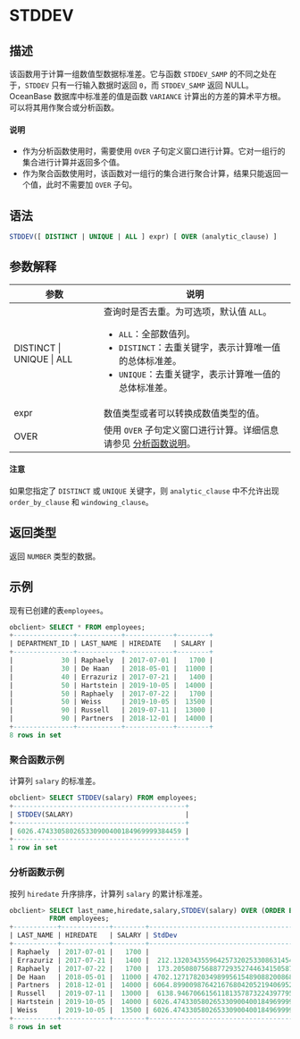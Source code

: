 # STDDEV

## 描述

该函数用于计算一组数值型数据标准差。它与函数 `STDDEV_SAMP` 的不同之处在于，`STDDEV` 只有一行输入数据时返回 `0`，而 `STDDEV_SAMP` 返回 NULL。OceanBase 数据库中标准差的值是函数 `VARIANCE` 计算出的方差的算术平方根。可以将其用作聚合或分析函数。
  <main id="notice" type='explain'>
    <h4>说明</h4>
    <ul>
    <li>作为分析函数使用时，需要使用 <code>OVER</code> 子句定义窗口进行计算。它对一组行的集合进行计算并返回多个值。</li>
    <li>作为聚合函数使用时，该函数对一组行的集合进行聚合计算，结果只能返回一个值，此时不需要加 <code>OVER</code> 子句。</li>
    </ul>
  </main>

## 语法

```sql
STDDEV([ DISTINCT | UNIQUE | ALL ] expr) [ OVER (analytic_clause) ]
```

## 参数解释

|            参数             |                                                                                                                         说明                                                                                                                          |
|---------------------------|-----------------------------------------------------------------------------------------------------------------------------------------------------------------------------------------------------------------------------------------------------|
| DISTINCT \| UNIQUE \| ALL | 查询时是否去重。为可选项，默认值 `ALL`。 <ul><li> `ALL`：全部数值列。   </li><li> `DISTINCT`：去重关键字，表示计算唯一值的总体标准差。   </li><li> `UNIQUE`：去重关键字，表示计算唯一值的总体标准差。</li></ul>    |
| expr                      | 数值类型或者可以转换成数值类型的值。                                                                                                                                                                                                                                  |
| OVER                      | 使用 `OVER` 子句定义窗口进行计算。详细信息请参见 [分析函数说明](1.window-function-description-of-oracle-mode.md)。                                                                                                                                                             |

  <main id="notice" type='notice'>
    <h4>注意</h4>
    <p>如果您指定了 <code>DISTINCT</code> 或 <code>UNIQUE</code> 关键字，则 <code>analytic_clause</code> 中不允许出现 <code>order_by_clause</code> 和 <code>windowing_clause</code>。</p>
  </main>

## 返回类型

返回 `NUMBER` 类型的数据。

## 示例

现有已创建的表`employees`。

```sql
obclient> SELECT * FROM employees;
+---------------+-----------+------------+--------+
| DEPARTMENT_ID | LAST_NAME | HIREDATE   | SALARY |
+---------------+-----------+------------+--------+
|            30 | Raphaely  | 2017-07-01 |   1700 |
|            30 | De Haan   | 2018-05-01 |  11000 |
|            40 | Errazuriz | 2017-07-21 |   1400 |
|            50 | Hartstein | 2019-10-05 |  14000 |
|            50 | Raphaely  | 2017-07-22 |   1700 |
|            50 | Weiss     | 2019-10-05 |  13500 |
|            90 | Russell   | 2019-07-11 |  13000 |
|            90 | Partners  | 2018-12-01 |  14000 |
+---------------+-----------+------------+--------+
8 rows in set
```

### 聚合函数示例

计算列 `salary` 的标准差。

```sql
obclient> SELECT STDDEV(salary) FROM employees;
+-------------------------------------------+
| STDDEV(SALARY)                            |
+-------------------------------------------+
| 6026.474330580265330900400184969999384459 |
+-------------------------------------------+
1 row in set
```

### 分析函数示例

按列 `hiredate` 升序排序，计算列 `salary` 的累计标准差。

```sql
obclient> SELECT last_name,hiredate,salary,STDDEV(salary) OVER (ORDER BY hiredate) "StdDev"
          FROM employees;
+-----------+------------+--------+-------------------------------------------+
| LAST_NAME | HIREDATE   | SALARY | StdDev                                    |
+-----------+------------+--------+-------------------------------------------+
| Raphaely  | 2017-07-01 |   1700 |                                         0 |
| Errazuriz | 2017-07-21 |   1400 |  212.132034355964257320253308631454711785 |
| Raphaely  | 2017-07-22 |   1700 |  173.205080756887729352744634150587236694 |
| De Haan   | 2018-05-01 |  11000 | 4702.127178203498995615489088200868644482 |
| Partners  | 2018-12-01 |  14000 | 6064.899009876421676804205219406952308814 |
| Russell   | 2019-07-11 |  13000 |  6138.94670661561181357873224397795992899 |
| Hartstein | 2019-10-05 |  14000 | 6026.474330580265330900400184969999384459 |
| Weiss     | 2019-10-05 |  13500 | 6026.474330580265330900400184969999384459 |
+-----------+------------+--------+-------------------------------------------+
8 rows in set
```

